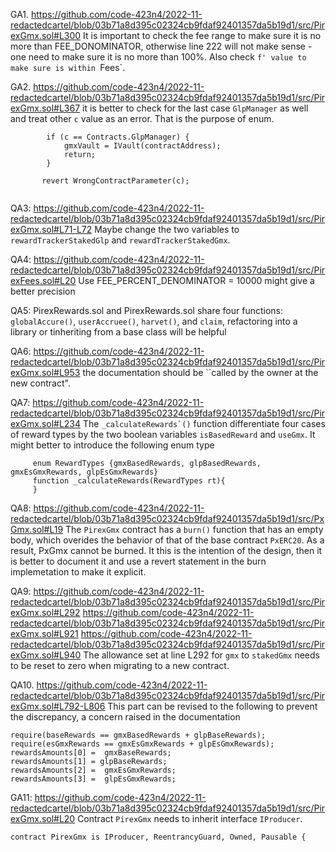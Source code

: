 GA1. https://github.com/code-423n4/2022-11-redactedcartel/blob/03b71a8d395c02324cb9fdaf92401357da5b19d1/src/PirexGmx.sol#L300
It is important to check the fee range to make sure it is no more than FEE_DONOMINATOR, otherwise line 222 will not make sense - one need to make sure it is no more than 100%. Also check `f' value to make sure is within `Fees`. 

GA2. https://github.com/code-423n4/2022-11-redactedcartel/blob/03b71a8d395c02324cb9fdaf92401357da5b19d1/src/PirexGmx.sol#L367
it is better to check for the last case ``GlpManager`` as well and treat other ``c`` value as an error. That is the purpose of enum. 
```
        if (c == Contracts.GlpManager) {
            gmxVault = IVault(contractAddress);
            return;
        }
 
       revert WrongContractParameter(c);
    
```

QA3: https://github.com/code-423n4/2022-11-redactedcartel/blob/03b71a8d395c02324cb9fdaf92401357da5b19d1/src/PirexGmx.sol#L71-L72
Maybe change the two variables to ``rewardTrackerStakedGlp`` and ``rewardTrackerStakedGmx``. 

QA4: https://github.com/code-423n4/2022-11-redactedcartel/blob/03b71a8d395c02324cb9fdaf92401357da5b19d1/src/PirexFees.sol#L20
Use FEE_PERCENT_DENOMINATOR = 10000 might give a better precision


QA5: PirexRewards.sol and PirexRewards.sol share four functions: ``globalAccure()``, ``userAccruee()``, ``harvet()``, and ``claim``, refactoring into a library or 
tinheriting from a base class will be helpful

QA6: https://github.com/code-423n4/2022-11-redactedcartel/blob/03b71a8d395c02324cb9fdaf92401357da5b19d1/src/PirexGmx.sol#L953
the documentation should be ``called by the owner at the new contract". 

QA7: https://github.com/code-423n4/2022-11-redactedcartel/blob/03b71a8d395c02324cb9fdaf92401357da5b19d1/src/PirexGmx.sol#L234
The ``_calculateRewards`()`` function differentiate four cases of reward types by the two boolean variables ``isBasedReward`` and ``useGmx``. It might better to introduce the following enum type
```
     enum RewardTypes {gmxBasedRewards, glpBasedRewards, gmxEsGmxRewards, glpEsGmxRewards}
     function _calculateRewards(RewardTypes rt){
     }
```

QA8: https://github.com/code-423n4/2022-11-redactedcartel/blob/03b71a8d395c02324cb9fdaf92401357da5b19d1/src/PxGmx.sol#L19
The ``PirexGmx`` contract has a ``burn()`` function that has an empty body, which overides the behavior of that of the base contract ``PxERC20``. As a result, PxGmx cannot be burned. It this is the intention of the design, then it is better to document it and use a revert statement in the burn implemetation to make it explicit. 

QA9: https://github.com/code-423n4/2022-11-redactedcartel/blob/03b71a8d395c02324cb9fdaf92401357da5b19d1/src/PirexGmx.sol#L292
https://github.com/code-423n4/2022-11-redactedcartel/blob/03b71a8d395c02324cb9fdaf92401357da5b19d1/src/PirexGmx.sol#L921
https://github.com/code-423n4/2022-11-redactedcartel/blob/03b71a8d395c02324cb9fdaf92401357da5b19d1/src/PirexGmx.sol#L940
The allowance set at line L292 for ``gmx`` to ``stakedGmx`` needs to be reset to zero when migrating to a new contract.

QA10.
https://github.com/code-423n4/2022-11-redactedcartel/blob/03b71a8d395c02324cb9fdaf92401357da5b19d1/src/PirexGmx.sol#L792-L806
This part can be revised to the following to prevent the discrepancy, a concern raised in the documentation
```
require(baseRewards == gmxBasedRewards + glpBaseRewards);
require(esGmxRewards == gmxEsGmxRewards + glpEsGmxRewards);
rewardsAmounts[0] =  gmxBaseRewards;
rewardsAmounts[1] = glpBaseRewards;
rewardsAmounts[2] =  gmxEsGmxRewards;
rewardsAmounts[3] =  glpEsGmxRewards;
```

 GA11: 
https://github.com/code-423n4/2022-11-redactedcartel/blob/03b71a8d395c02324cb9fdaf92401357da5b19d1/src/PirexGmx.sol#L20
Contract ``PirexGmx`` needs to inherit interface ``IProducer``.
```
contract PirexGmx is IProducer, ReentrancyGuard, Owned, Pausable {
```

